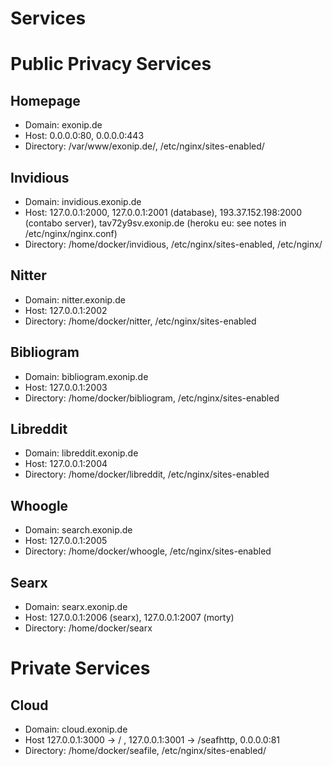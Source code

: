 # Services

# Public Privacy Services
## Homepage
- Domain: exonip.de
- Host: 0.0.0.0:80, 0.0.0.0:443
- Directory: /var/www/exonip.de/, /etc/nginx/sites-enabled/

## Invidious
- Domain: invidious.exonip.de
- Host: 127.0.0.1:2000, 127.0.0.1:2001 (database), 193.37.152.198:2000 (contabo server), tav72y9sv.exonip.de (heroku eu: see notes in /etc/nginx/nginx.conf)
- Directory: /home/docker/invidious, /etc/nginx/sites-enabled, /etc/nginx/

## Nitter
- Domain: nitter.exonip.de
- Host: 127.0.0.1:2002
- Directory: /home/docker/nitter, /etc/nginx/sites-enabled

## Bibliogram
- Domain: bibliogram.exonip.de
- Host: 127.0.0.1:2003
- Directory: /home/docker/bibliogram, /etc/nginx/sites-enabled

## Libreddit
- Domain: libreddit.exonip.de
- Host: 127.0.0.1:2004
- Directory: /home/docker/libreddit, /etc/nginx/sites-enabled

## Whoogle
- Domain: search.exonip.de
- Host: 127.0.0.1:2005
- Directory: /home/docker/whoogle, /etc/nginx/sites-enabled
## Searx
- Domain: searx.exonip.de
- Host: 127.0.0.1:2006 (searx), 127.0.0.1:2007 (morty)
- Directory: /home/docker/searx
# Private Services
## Cloud
- Domain: cloud.exonip.de
- Host 127.0.0.1:3000 -> / , 127.0.0.1:3001 -> /seafhttp, 0.0.0.0:81
- Directory: /home/docker/seafile, /etc/nginx/sites-enabled/
